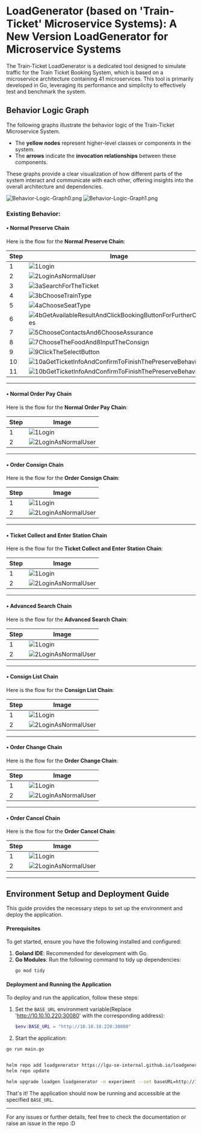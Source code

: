 

# LoadGenerator (based on 'Train-Ticket' Microservice Systems): A New Version LoadGenerator for Microservice Systems
The Train-Ticket LoadGenerator is a dedicated tool designed to simulate traffic for the Train Ticket Booking System, which is based on a microservice architecture containing 41 microservices. This tool is primarily developed in Go, leveraging its performance and simplicity to effectively test and benchmark the system.

## Behavior Logic Graph
The following graphs illustrate the behavior logic of the Train-Ticket Microservice System.

- The **yellow nodes** represent higher-level classes or components in the system.
- The **arrows** indicate the **invocation relationships** between these components.

These graphs provide a clear visualization of how different parts of the system interact and communicate with each other, offering insights into the overall architecture and dependencies.

![Behavior-Logic-Graph0.png](assest/images/Behavior-Logic-Graph0.png)
![Behavior-Logic-Graph1.png](assest/images/Behavior-Logic-Graph1.png)

### Existing Behavior:

#### • Normal Preserve Chain
Here is the flow for the **Normal Preserve Chain**:

| Step | Image                                                                                     |
|------|-------------------------------------------------------------------------------------------|
| 1    | ![1Login](assest/images/1Login.jpg)                                                      |
| 2    | ![2LoginAsNormalUser](assest/images/2LoginAsNormalUser.jpg)                              |
| 3    | ![3aSearchForTheTicket](assest/images/3aSearchForTheTicket.jpg)                          |
| 4    | ![3bChooseTrainType](assest/images/3bChooseTrainType.jpg)                                |
| 5    | ![4aChooseSeatType](assest/images/4aChooseSeatType.jpg)                                  |
| 6    | ![4bGetAvailableResultAndClickBookingButtonForFurtherChoices](assest/images/4bGetAvaliableResultAndClickBookingButtonForFurtherChoices.jpg) |
| 7    | ![5ChooseContactsAnd6ChooseAssurance](assest/images/5ChooseContactsAnd6ChooseAssurance.jpg) |
| 8    | ![7ChooseTheFoodAnd8InputTheConsign](assest/images/7ChooseTheFoodAnd8InputTheConsign.jpg) |
| 9    | ![9ClickTheSelectButton](assest/images/9ClickTheSelectBotton.jpg)                        |
| 10   | ![10aGetTicketInfoAndConfirmToFinishThePreserveBehavior0](assest/images/10aGetTicketInfoAndConfirmToFinishThePreserveBehavior0.jpg) |
| 11   | ![10bGetTicketInfoAndConfirmToFinishThePreserveBehavior1](assest/images/10bGetTicketInfoAndConfirmToFinishThePreserveBehavior1.jpg) |

---

#### • Normal Order Pay Chain
Here is the flow for the **Normal Order Pay Chain**:

| Step | Image                                                                                     |
|------|-------------------------------------------------------------------------------------------|
| 1    | ![1Login](assest/images/1Login.jpg)                                                      |
| 2    | ![2LoginAsNormalUser](assest/images/2LoginAsNormalUser.jpg)                              |

---

#### • Order Consign Chain
Here is the flow for the **Order Consign Chain**:

| Step | Image                                                                                     |
|------|-------------------------------------------------------------------------------------------|
| 1    | ![1Login](assest/images/1Login.jpg)                                                      |
| 2    | ![2LoginAsNormalUser](assest/images/2LoginAsNormalUser.jpg)                              |
---

#### • Ticket Collect and Enter Station Chain
Here is the flow for the **Ticket Collect and Enter Station Chain**:

| Step | Image                                                                                     |
|------|-------------------------------------------------------------------------------------------|
| 1    | ![1Login](assest/images/1Login.jpg)                                                      |
| 2    | ![2LoginAsNormalUser](assest/images/2LoginAsNormalUser.jpg)                              |

---

#### • Advanced Search Chain
Here is the flow for the **Advanced Search Chain**:

| Step | Image                                                                                     |
|------|-------------------------------------------------------------------------------------------|
| 1    | ![1Login](assest/images/1Login.jpg)                                                      |
| 2    | ![2LoginAsNormalUser](assest/images/2LoginAsNormalUser.jpg)                              |

---

#### • Consign List Chain
Here is the flow for the **Consign List Chain**:

| Step | Image                                                                                     |
|------|-------------------------------------------------------------------------------------------|
| 1    | ![1Login](assest/images/1Login.jpg)                                                      |
| 2    | ![2LoginAsNormalUser](assest/images/2LoginAsNormalUser.jpg)                              |

---

#### • Order Change Chain
Here is the flow for the **Order Change Chain**:

| Step | Image                                                                                     |
|------|-------------------------------------------------------------------------------------------|
| 1    | ![1Login](assest/images/1Login.jpg)                                                      |
| 2    | ![2LoginAsNormalUser](assest/images/2LoginAsNormalUser.jpg)                              |

---

#### • Order Cancel Chain
Here is the flow for the **Order Cancel Chain**:

| Step | Image                                                                                     |
|------|-------------------------------------------------------------------------------------------|
| 1    | ![1Login](assest/images/1Login.jpg)                                                      |
| 2    | ![2LoginAsNormalUser](assest/images/2LoginAsNormalUser.jpg)                              |

---

## Environment Setup and Deployment Guide
This guide provides the necessary steps to set up the environment and deploy the application.
#### Prerequisites
To get started, ensure you have the following installed and configured:
1. **Goland IDE**: Recommended for development with Go.
2. **Go Modules**: Run the following command to tidy up dependencies:
   ```bash
   go mod tidy
   ```
#### Deployment and Running the Application
To deploy and run the application, follow these steps:
1. Set the `BASE_URL` environment variable(Replace 'http://10.10.10.220:30080' with the corresponding address):
   ```powershell
   $env:BASE_URL = "http://10.10.10.220:30080"
   ```
2. Start the application:
```bash
go run main.go


helm repo add loadgenerator https://lgu-se-internal.github.io/loadgenerator
helm repo update

helm upgrade loadgen loadgenerator -n experiment --set baseURL=http://10.10.10.220:30081 --set config.threads=1
```
That's it! The application should now be running and accessible at the specified `BASE_URL`.


---

For any issues or further details, feel free to check the documentation or raise an issue in the repo :D
